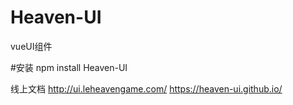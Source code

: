 # Heaven-UI
vueUI组件

#安装
npm install Heaven-UI

线上文档
http://ui.leheavengame.com/
https://heaven-ui.github.io/
